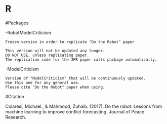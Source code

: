 # R

#Packages

-RobotModelCriticism

	Frozen version in order to replicate "Do the Robot" paper

	This version will not be updated any longer. 
	DO NOT USE, unless replicating paper. 
	The replication code for the JPR paper calls package automatically.

-ModelCriticism

	Version of "ModelCriticism" that will be continuously updated.
	Use this one for any general use.
	Please cite "Do the Robot" paper when using.

#Citation

Colaresi, Michael., & Mahmood, Zuhaib. (2017). Do the robot: Lessons from machine learning to improve conflict forecasting. Journal of Peace Research.
